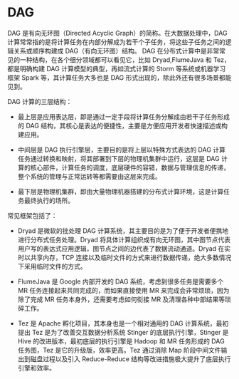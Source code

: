 # DAG

DAG 是有向无环图（Directed Acyclic Graph）的简称。在大数据处理中，DAG 计算常常指的是将计算任务在内部分解成为若干个子任务，将这些子任务之间的逻辑关系或顺序构建成 DAG（有向无环图）结构。
DAG 在分布式计算中是非常常见的一种结构，在各个细分领域都可以看见它，比如 Dryad,FlumeJava 和 Tez，都是明确构建 DAG 计算模型的典型，再如流式计算的 Storm 等系统或机器学习框架 Spark 等，其计算任务大多也是 DAG 形式出现的，除此外还有很多场景都能见到。

DAG 计算的三层结构：

- 最上层是应用表达层，即是通过一定手段将计算任务分解成由若干子任务形成的 DAG 结构，其核心是表达的便捷性，主要是方便应用开发者快速描述或构建应用。

- 中间层是 DAG 执行引擎层，主要目的是将上层以特殊方式表达的 DAG 计算任务通过转换和映射，将其部署到下层的物理机集群中运行，这层是 DAG 计算的核心部件，计算任务的调度，底层硬件的容错，数据与管理信息的传递，整个系统的管理与正常运转等都需要由这层来完成。

- 最下层是物理机集群，即由大量物理机器搭建的分布式计算环境，这是计算任务最终执行的场所。

常见框架包括了：

- Dryad 是微软的批处理 DAG 计算系统，其主要目的是为了便于开发者便携地进行分布式任务处理。Dryad 将具体计算组织成有向无环图，其中图节点代表用户写的表达式应用逻辑，图节点之间的边代表了数据流动通道。Dryad 在实时以共享内存，TCP 连接以及临时文件的方式来进行数据传递，绝大多数情况下采用临时文件的方式。

- FlumeJava 是 Google 内部开发的 DAG 系统，考虑到很多任务是需要多个 MR 任务连接起来共同完成的，而如果直接使用 MR 来完成会非常烦琐，因为除了完成 MR 任务本身外，还需要考虑如何衔接 MR 及清理各种中部结果等琐碎工作。

- Tez 是 Apache 孵化项目，其本身也是一个相对通用的 DAG 计算系统，最初提出 Tez 是为了改善交互数据分析系统 Stinger 的底层执行引擎，Stinger 是 Hive 的改进版本，最初底层的执行引擎是 Hadoop 和 MR 任务形成的 DAG 任务图，Tez 是它的升级版，效率更高。Tez 通过消除 Map 阶段中间文件输出到磁盘过程以及引入 Reduce-Reduce 结构等改进措施极大提升了底层执行引擎和效率。
